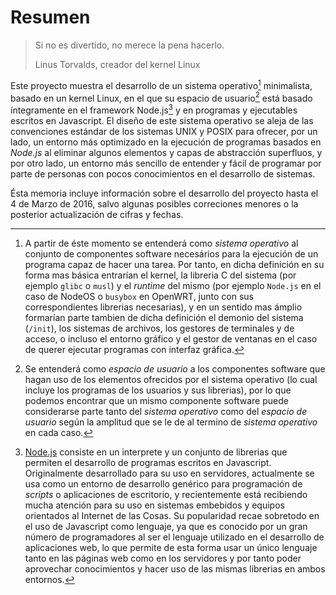 # Resumen

> Si no es divertido, no merece la pena hacerlo.
>
> Linus Torvalds, creador del kernel Linux

Este proyecto muestra el desarrollo de un sistema operativo[^1] minimalista,
basado en un kernel Linux, en el que su espacio de usuario[^2] está basado
íntegramente en el framework Node.js[^3] y en programas y ejecutables escritos
en Javascript. El diseño de este sistema operativo se aleja de las convenciones
estándar de los sistemas UNIX y POSIX para ofrecer, por un lado, un entorno más
optimizado en la ejecución de programas basados en *Node.js* al eliminar algunos
elementos y capas de abstracción superfluos, y por otro lado, un entorno más
sencillo de entender y fácil de programar por parte de personas con pocos
conocimientos en el desarrollo de sistemas.

Ésta memoria incluye información sobre el desarrollo del proyecto hasta el 4 de
Marzo de 2016, salvo algunas posibles correciones menores o la posterior
actualización de cifras y fechas.


[^1]: A partir de éste momento se entenderá como *sistema operativo* al conjunto de componentes software necesários para la ejecución de un programa capaz de hacer una tarea. Por tanto, en dicha definición en su forma mas básica entrarían el kernel, la libreria C del sistema (por ejemplo `glibc` o `musl`) y el *runtime* del mismo (por ejemplo `Node.js` en el caso de NodeOS o `busybox` en OpenWRT, junto con sus correspondientes librerias necesarias), y en un sentido mas ámplio formarían parte tambien de dicha definición el demonio del sistema (`/init`), los sistemas de archivos, los gestores de terminales y de acceso, o incluso el entorno gráfico y el gestor de ventanas en el caso de querer ejecutar programas con interfaz gráfica.
[^2]: Se entenderá como *espacio de usuario* a los componentes software que hagan uso de los elementos ofrecidos por el sistema operativo (lo cual incluye los programas de los usuarios y sus librerias), por lo que podemos encontrar que un mismo componente software puede considerarse parte tanto del *sistema operativo* como del *espacio de usuario* según la amplitud que se le de al termino de *sistema operativo* en cada caso.
[^3]: [Node.js](https://nodejs.org) consiste en un interprete y un conjunto de librerias que permiten el desarrollo de programas escritos en Javascript. Originalmente desarrollado para su uso en servidores, actualmente se usa como un entorno de desarrollo genérico para programación de *scripts* o aplicaciones de escritorio, y recientemente está recibiendo mucha atención para su uso en sistemas embebidos y equipos orientados al Internet de las Cosas. Su popularidad recae sobretodo en el uso de Javascript como lenguaje, ya que es conocido por un gran número de programadores al ser el lenguaje utilizado en el desarrollo de aplicaciones web, lo que permite de esta forma usar un único lenguaje tanto en las páginas web como en los servidores y por tanto poder aprovechar conocimientos y hacer uso de las mismas librerias en ambos entornos.
